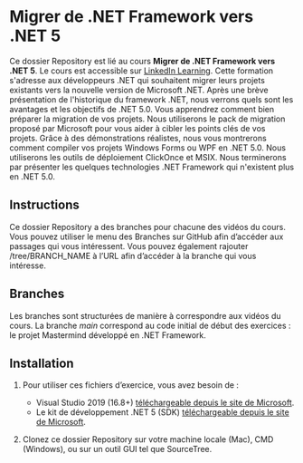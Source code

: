 # Migrer de .NET Framework vers .NET 5

Ce dossier Repository est lié au cours **Migrer de .NET Framework vers .NET 5**. Le cours est accessible sur [LinkedIn Learning][lil-course-url].
Cette formation s'adresse aux développeurs .NET qui souhaitent migrer leurs projets existants vers la nouvelle version de Microsoft .NET. Après une brève présentation de l'historique du framework .NET, nous verrons quels sont les avantages et les objectifs de .NET 5.0. Vous apprendrez comment bien préparer la migration de vos projets. Nous utiliserons le pack de migration proposé par Microsoft pour vous aider à cibler les points clés de vos projets. Grâce à des démonstrations réalistes, nous vous montrerons comment compiler vos projets Windows Forms ou WPF en .NET 5.0. Nous utiliserons les outils de déploiement ClickOnce et MSIX. Nous terminerons par présenter les quelques technologies .NET Framework qui n'existent plus en .NET 5.0.

## Instructions
Ce dossier Repository a des branches pour chacune des vidéos du cours. Vous pouvez utiliser le menu des Branches sur GitHub afin d’accéder aux passages qui vous intéressent. Vous pouvez également rajouter /tree/BRANCH_NAME à l’URL afin d’accéder à la branche qui vous intéresse.

## Branches
Les branches sont structurées de manière à correspondre aux vidéos du cours.
La branche _main_ correspond au code initial de début des exercices : le projet Mastermind développé en .NET Framework. 

## Installation
1. Pour utiliser ces fichiers d’exercice, vous avez besoin de : 
   - Visual Studio 2019 (16.8+) [téléchargeable depuis le site de Microsoft](https://visualstudio.microsoft.com/fr/downloads/).
   - Le kit de développement .NET 5 (SDK) [téléchargeable depuis le site de Microsoft](https://dotnet.microsoft.com/download).

2. Clonez ce dossier Repository sur votre machine locale (Mac), CMD (Windows), ou sur un outil GUI tel que SourceTree.

[lil-course-url]: https://www.linkedin.com/learning/migrer-de-dot-net-framework-vers-dot-net-5
